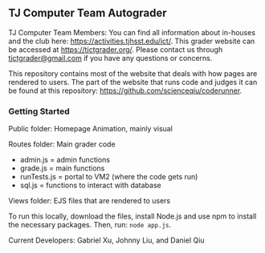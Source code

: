 ## TJ Computer Team Autograder

TJ Computer Team Members: You can find all information about in-houses and the club here: https://activities.tjhsst.edu/ict/.
This grader website can be accessed at https://tjctgrader.org/.
Please contact us through tjctgrader@gmail.com if you have any questions or concerns.

This repository contains most of the website that deals with how pages are rendered to users. The part of the website that runs code and judges it can be found at this repository: https://github.com/scienceqiu/coderunner.

### Getting Started

Public folder: Homepage Animation, mainly visual

Routes folder: Main grader code
- admin.js = admin functions
- grade.js = main functions
- runTests.js = portal to VM2 (where the code gets run)
- sql.js = functions to interact with database

Views folder: EJS files that are rendered to users

To run this locally, download the files, install Node.js and use npm to install the necessary packages. Then, run:
```node app.js```.

Current Developers: Gabriel Xu, Johnny Liu, and Daniel Qiu